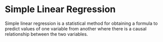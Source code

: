 # Simple Linear Regression
Simple linear regression is a statistical method for obtaining a formula to predict values of one variable from another where there is a causal relationship between the two variables.
